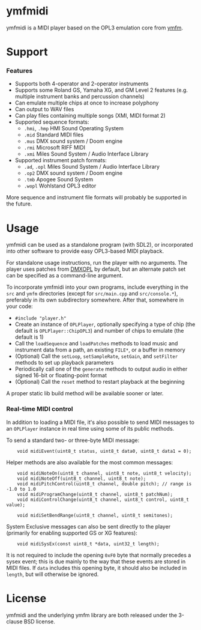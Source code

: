 # ymfmidi

ymfmidi is a MIDI player based on the OPL3 emulation core from [ymfm](https://github.com/aaronsgiles/ymfm).

# Support

### Features

* Supports both 4-operator and 2-operator instruments
* Supports some Roland GS, Yamaha XG, and GM Level 2 features (e.g. multiple instrument banks and percussion channels)
* Can emulate multiple chips at once to increase polyphony
* Can output to WAV files
* Can play files containing multiple songs (XMI, MIDI format 2)
* Supported sequence formats:
    * `.hmi`, `.hmp` HMI Sound Operating System
    * `.mid` Standard MIDI files
    * `.mus` DMX sound system / Doom engine
    * `.rmi` Microsoft RIFF MIDI
    * `.xmi` Miles Sound System / Audio Interface Library
* Supported instrument patch formats:
    * `.ad`, `.opl` Miles Sound System / Audio Interface Library
    * `.op2` DMX sound system / Doom engine
    * `.tmb` Apogee Sound System
    * `.wopl` Wohlstand OPL3 editor

More sequence and instrument file formats will probably be supported in the future.


# Usage

ymfmidi can be used as a standalone program (with SDL2), or incorporated into other software to provide easy OPL3-based MIDI playback.

For standalone usage instructions, run the player with no arguments. The player uses patches from [DMXOPL](https://github.com/sneakernets/DMXOPL) by default, but an alternate patch set can be specified as a command-line argument.

To incorporate ymfmidi into your own programs, include everything in the `src` and `ymfm` directories (except for `src/main.cpp` and `src/console.*`), preferably in its own subdirectory somewhere. After that, somewhere in your code:
* `#include "player.h"`
* Create an instance of `OPLPlayer`, optionally specifying a type of chip (the default is `OPLPlayer::ChipOPL3`) and number of chips to emulate (the default is 1)
* Call the `loadSequence` and `loadPatches` methods to load music and instrument data from a path, an existing `FILE*`, or a buffer in memory
* (Optional) Call the `setLoop`, `setSampleRate`, `setGain`, and `setFilter` methods to set up playback parameters
* Periodically call one of the `generate` methods to output audio in either signed 16-bit or floating-point format
* (Optional) Call the `reset` method to restart playback at the beginning

A proper static lib build method will be available sooner or later.

### Real-time MIDI control

In addition to loading a MIDI file, it's also possible to send MIDI messages to an `OPLPlayer` instance in real time using some of its public methods.

To send a standard two- or three-byte MIDI message:

```
	void midiEvent(uint8_t status, uint8_t data0, uint8_t data1 = 0);
```

Helper methods are also available for the most common messages:

```
	void midiNoteOn(uint8_t channel, uint8_t note, uint8_t velocity);
	void midiNoteOff(uint8_t channel, uint8_t note);
	void midiPitchControl(uint8_t channel, double pitch); // range is -1.0 to 1.0
	void midiProgramChange(uint8_t channel, uint8_t patchNum);
	void midiControlChange(uint8_t channel, uint8_t control, uint8_t value);
	
	void midiSetBendRange(uint8_t channel, uint8_t semitones);
```

System Exclusive messages can also be sent directly to the player (primarily for enabling supported GS or XG features):

```
	void midiSysEx(const uint8_t *data, uint32_t length);
```

It is not required to include the opening `0xF0` byte that normally precedes a sysex event; this is due mainly to the way that these events are stored in MIDI files. If `data` includes this opening byte, it should also be included in `length`, but will otherwise be ignored.

# License

ymfmidi and the underlying ymfm library are both released under the 3-clause BSD license.

